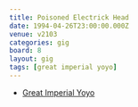 ```yaml
---
title: Poisoned Electrick Head
date: 1994-04-26T23:00:00.000Z
venue: v2103
categories: gig
board: 8
layout: gig
tags: [great imperial yoyo]
---
```

+ <a href="/wiki/great+imperial+yoyo">Great Imperial Yoyo</a>